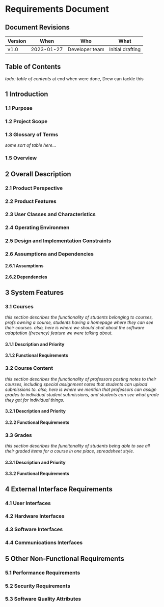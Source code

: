 Requirements Document
=====================

## Document Revisions

| Version | When            | Who                    | What                                      |
| ---     | ---             | ---                    | ---                                       |
| v1.0    | 2023-01-27      | Developer team         | Initial drafting                          |

## Table of Contents

_todo: table of contents_ at end when were done, Drew can tackle this

## 1 Introduction

### 1.1 Purpose
 

### 1.2 Project Scope

### 1.3 Glossary of Terms

_some sort of table here..._

### 1.5 Overview

## 2 Overall Description

### 2.1 Product Perspective

### 2.2 Product Features

### 2.3 User Classes and Characteristics

### 2.4 Operating Environmen

### 2.5 Design and Implementation Constraints

### 2.6 Assumptions and Dependencies

#### 2.6.1 Assumptions

#### 2.6.2 Dependencies

## 3 System Features

### 3.1 Courses

_this section describes the functionality of students belonging to courses, profs owning a course,
students having a homepage where they can see their courses. also, here is where we should chat
about the software adaptation (frecency) feature we were talking about._

#### 3.1.1 Description and Priority

#### 3.1.2 Functional Requirements

### 3.2 Course Content

_this section describes the functionality of professors posting notes to their courses, including
special assignment notes that students can upload submissions to. also, here is where we mention
that professors can assign grades to individual student submissions, and students can see what
grade they got for individual things._

#### 3.2.1 Description and Priority

#### 3.2.2 Functional Requirements

### 3.3 Grades

_this section describes the funcitonality of students being able to see all their graded items for
a course in one place, spreadsheet style._

#### 3.3.1 Description and Priority

#### 3.3.2 Functional Requirements

## 4 External Interface Requirements

### 4.1 User Interfaces

### 4.2 Hardware Interfaces

### 4.3 Software Interfaces

### 4.4 Communications Interfaces

## 5 Other Non-Functional Requirements

### 5.1 Performance Requirements

### 5.2 Security Requirements

### 5.3 Software Quality Attributes
